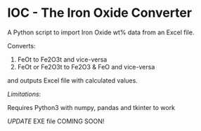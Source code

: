 # **IOC - The Iron Oxide Converter**

A Python script to import Iron Oxide wt% data from an Excel file.

Converts:

1. FeOt to Fe2O3t and vice-versa
2. FeOt or Fe2O3t to Fe2O3 & FeO and vice-versa

and outputs Excel file with calculated values.


*Limitations*:

Requires Python3 with numpy, pandas and tkinter to work 


*UPDATE*
EXE file COMING SOON! 
